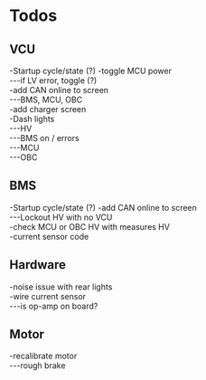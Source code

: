 # Todos
## VCU
-Startup cycle/state (?)
-toggle MCU power <br>
---if LV error, toggle (?) <br>
-add CAN online to screen <br>
  ---BMS, MCU, OBC  <br>
-add charger screen <br>
-Dash lights <br>
---HV <br>
---BMS on / errors <br>
---MCU <br>
---OBC <br>

## BMS
-Startup cycle/state (?)
-add CAN online to screen <br>
  ---Lockout HV with no VCU  <br>
-check MCU or OBC HV with measures HV  <br>
-current sensor code <br>

## Hardware
-noise issue with rear lights <br>
-wire current sensor <br>
---is op-amp on board? <br>

## Motor
-recalibrate motor <br>
---rough brake <br>
